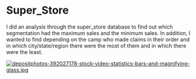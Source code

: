 # Super_Store

I did an analysis through the super_store database to find out which segmentation had the maximum sales and the minimum sales. In addition, I wanted to find depending on the camp who made claims in their order and in which city/state/region there were the most of them and in which there were the least.


[![depositphotos-392027178-stock-video-statistics-bars-and-magnifying-glass.jpg](https://i.postimg.cc/MKvYrrjP/depositphotos-392027178-stock-video-statistics-bars-and-magnifying-glass.jpg)](https://postimg.cc/SJb8nddC)

